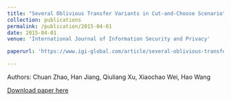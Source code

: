 ```yaml
---
title: "Several Oblivious Transfer Variants in Cut-and-Choose Scenario"
collection: publications
permalink: /publication/2015-04-01
date: 2015-04-01
venue: 'International Journal of Information Security and Privacy'

paperurl: 'https://www.igi-global.com/article/several-oblivious-transfer-variants-in-cut-and-choose-scenario/148063'

---
```

Authors: Chuan Zhao, Han Jiang, Qiuliang Xu, Xiaochao Wei, Hao Wang

[Download paper here](https://www.igi-global.com/article/several-oblivious-transfer-variants-in-cut-and-choose-scenario/148063')
